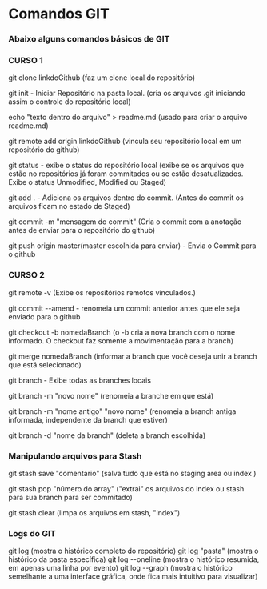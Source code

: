# Comandos GIT
### Abaixo alguns comandos básicos de GIT

### CURSO 1
git clone linkdoGithub (faz um clone local do repositório)

git init - Iniciar Repositório na pasta local. (cria os arquivos .git iniciando assim o controle do repositório local)

echo "texto dentro do arquivo" > readme.md (usado para criar o arquivo readme.md)

git remote add origin linkdoGithub (vincula seu repositório local em um repositório do github)

git status - exibe o status do repositório local (exibe se os arquivos que estão no repositórios já foram commitados ou se estão desatualizados. Exibe o status Unmodified, Modified ou Staged)

git add . - Adiciona os arquivos dentro do commit. (Antes do commit os arquivos ficam no estado de Staged)

git commit -m "mensagem do commit" (Cria o commit com a anotação antes de enviar para o repositório do github)

git push origin master(master escolhida para enviar) - Envia o Commit para o github





### CURSO 2

git remote -v (Exibe os repositórios remotos vinculados.)

git commit --amend - renomeia um commit anterior antes que ele seja enviado para o github

git checkout -b nomedaBranch (o -b cria a nova branch com o nome informado. O checkout faz somente a movimentação para a branch)

git merge nomedaBranch (informar a branch que você deseja unir a branch que está selecionado)

git branch - Exibe todas as branches locais

git branch -m "novo nome" (renomeia a branche em que está)

git branch -m "nome antigo" "novo nome" (renomeia a branch antiga informada, independente da branch que estiver)

git branch -d "nome da branch" (deleta a branch escolhida)

### Manipulando arquivos para Stash

git stash save "comentario" (salva tudo que está no staging area ou index )

git stash pop "número do array" ("extrai" os arquivos do index ou stash para sua branch para ser commitado)

git stash clear (limpa os arquivos em stash, "index")



### Logs do GIT
git log (mostra o histórico completo do repositório)
git log "pasta" (mostra o histórico da pasta específica)
git log --oneline (mostra o histórico resumida, em apenas uma linha por evento)
git log --graph (mostra o histórico semelhante a uma interface gráfica, onde fica mais intuitivo para visualizar)
